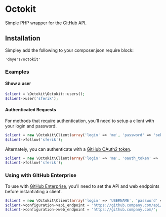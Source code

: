 # Octokit

Simple PHP wrapper for the GitHub API.

## Installation

Simpley add the following to your composer.json require block:

	'dmyers/octokit'


### Examples

#### Show a user

```php
$client = \Octokit\Octokit::users();
$client->user('sferik');
```

#### Authenticated Requests
For methods that require authentication, you'll need to setup a client with
your login and password.

```php
$client = new \Octokit\Client(array('login' => 'me', 'password' => 'sekret'));
$client->follow('sferik');
```

Alternately, you can authenticate with a [GitHub OAuth2 token][oauth].

[oauth]: http://developer.github.com/v3/oauth

```php
$client = new \Octokit\Client(array('login' => 'me', 'oauth_token' => 'oauth2token'));
$client->follow('sferik');
```

### Using with GitHub Enterprise

To use with [GitHub Enterprise](https://enterprise.github.com/), you'll need to
set the API and web endpoints before instantiating a client.

```php
$client = new \Octokit\Client(array('login' => 'USERNAME', 'password' => 'PASSWORD'));
$client->configuration->api_endpoint = 'https://github.company.com/api/v3';
$client->configuration->web_endpoint = 'https://github.company.com/';
```

